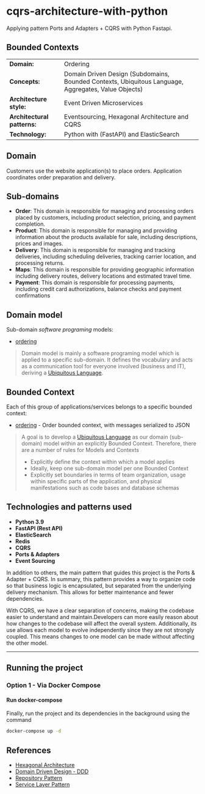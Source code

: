 # cqrs-architecture-with-python
Applying pattern Ports and Adapters + CQRS with Python Fastapi.


## Bounded Contexts

<table>
    <tr>
        <td><strong>Domain:</strong></td>
        <td>Ordering</td>
    </tr>
    <tr>
        <td><strong>Concepts:</strong></td>
        <td>Domain Driven Design (Subdomains, Bounded Contexts, Ubiquitous Language, Aggregates, Value Objects)</td>
    </tr>
    <tr>
        <td><strong>Architecture style:</strong></td>
        <td>Event Driven Microservices</td>
    </tr>
    <tr>
        <td><strong>Architectural patterns:</strong></td>
        <td>Eventsourcing, Hexagonal Architecture and CQRS</td>
    </tr>
    <tr>
        <td><strong>Technology:</strong></td>
        <td>Python with (FastAPI) and ElasticSearch</td>
    </tr>
</table>

## Domain
Customers use the website application(s) to place orders. Application coordinates order preparation and delivery.

## Sub-domains
- **Order**: This domain is responsible for managing and processing orders placed by customers, including product selection, pricing, and payment completion.
- **Product**: This domain is responsible for managing and providing information about the products available for sale, including descriptions, prices and images.
- **Delivery**: This domain is responsible for managing and tracking deliveries, including scheduling deliveries, tracking carrier location, and processing returns.
- **Maps**: This domain is responsible for providing geographic information including delivery routes, delivery locations and estimated travel time.
- **Payment**: This domain is responsible for processing payments, including credit card authorizations, balance checks and payment confirmations


## Domain model

Sub-domain *software programing* models:

 - [ordering](https://github.com/marcosvs98/hexagonal-architecture-with-python/tree/main/src/domain)
 
> Domain model is mainly a software programing model which is applied to a specific sub-domain.
> It defines the vocabulary and acts as a communication tool for everyone involved (business and IT), deriving a [Ubiquitous Language](https://martinfowler.com/bliki/UbiquitousLanguage.html).
 
## Bounded Context

Each of this group of applications/services belongs to a specific bounded context:
- [ordering](https://github.com/marcosvs98/hexagonal-architecture-with-python/tree/main/src/domain) - Order bounded context, with messages serialized to JSON


> A goal is to develop a [Ubiquitous Language](https://martinfowler.com/bliki/UbiquitousLanguage.html) as our domain (sub-domain) model within an explicitly Bounded Context.
> Therefore, there are a number of rules for Models and Contexts
> - Explicitly define the context within which a model applies
> - Ideally, keep one sub-domain model per one Bounded Context
> - Explicitly set boundaries in terms of team organization, usage within specific parts of the application, and physical manifestations such as code bases and database schemas



## Technologies and patterns used

- **Python 3.9**
- **FastAPI (Rest API)**
- **ElasticSearch**
- **Redis**
- **CQRS**
- **Ports & Adapters**
- **Event Sourcing**

In addition to others, the main pattern that guides this project is the Ports & Adapter + CQRS. In summary, this pattern provides a way to organize code so that business logic is encapsulated, but separated from the underlying delivery mechanism. This allows for better maintenance and fewer dependencies.

With CQRS, we have a clear separation of concerns, making the codebase easier to understand and maintain.Developers can more easily reason about how changes to the codebase will affect the overall system. Additionally, its use allows each model to evolve independently since they are not strongly coupled. This means changes to one model can be made without affecting the other model.


---
## Running the project

### Option 1 - Via Docker Compose

#### Run docker-compose

Finally, run the project and its dependencies in the background using the command
```bash
docker-compose up -d
```

## References

- [Hexagonal Architecture](https://herbertograca.com/2017/11/16/explicit-architecture-01-ddd-hexagonal-onion-clean-cqrs-how-i-put-it-all-together/)
- [Domain Driven Design - DDD](https://lyz-code.github.io/blue-book/architecture/domain_driven_design/)
- [Repository Pattern](https://lyz-code.github.io/blue-book/architecture/repository_pattern/)
- [Service Layer Pattern](https://www.cosmicpython.com/book/chapter_04_service_layer.html)
